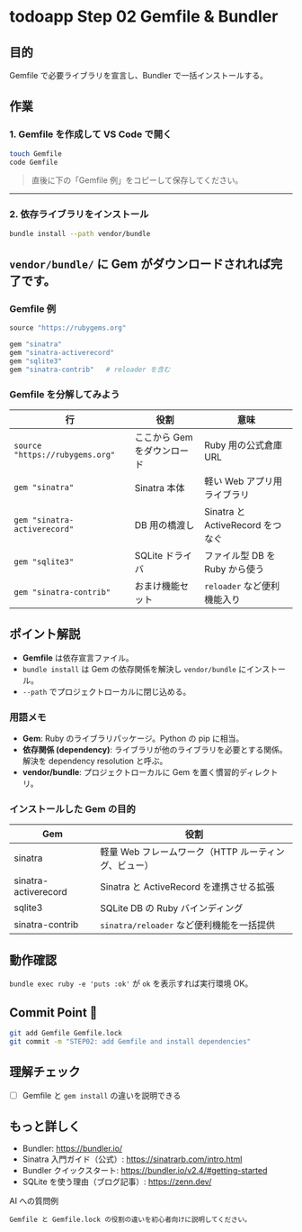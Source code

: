 # todoapp Step 02 Gemfile & Bundler

## 目的
Gemfile で必要ライブラリを宣言し、Bundler で一括インストールする。

## 作業
### 1. Gemfile を作成して VS Code で開く
```bash
touch Gemfile
code Gemfile
```
> 直後に下の「Gemfile 例」をコピーして保存してください。

---

### 2. 依存ライブラリをインストール
```bash
bundle install --path vendor/bundle
```
`vendor/bundle/` に Gem がダウンロードされれば完了です。
---

### Gemfile 例
```ruby
source "https://rubygems.org"

gem "sinatra"
gem "sinatra-activerecord"
gem "sqlite3"
gem "sinatra-contrib"   # reloader を含む
```

### Gemfile を分解してみよう
| 行 | 役割 | 意味 |
|----|------|------|
| `source "https://rubygems.org"` | ここから Gem をダウンロード | Ruby 用の公式倉庫 URL |
| `gem "sinatra"` | Sinatra 本体 | 軽い Web アプリ用ライブラリ |
| `gem "sinatra-activerecord"` | DB 用の橋渡し | Sinatra と ActiveRecord をつなぐ |
| `gem "sqlite3"` | SQLite ドライバ | ファイル型 DB を Ruby から使う |
| `gem "sinatra-contrib"` | おまけ機能セット | `reloader` など便利機能入り |

## ポイント解説
- **Gemfile** は依存宣言ファイル。
- `bundle install` は Gem の依存関係を解決し `vendor/bundle` にインストール。
- `--path` でプロジェクトローカルに閉じ込める。

### 用語メモ
- **Gem**: Ruby のライブラリパッケージ。Python の pip に相当。
- **依存関係 (dependency)**: ライブラリが他のライブラリを必要とする関係。解決を dependency resolution と呼ぶ。
- **vendor/bundle**: プロジェクトローカルに Gem を置く慣習的ディレクトリ。

### インストールした Gem の目的
| Gem | 役割 |
|-----|------|
| sinatra | 軽量 Web フレームワーク（HTTP ルーティング、ビュー） |
| sinatra-activerecord | Sinatra と ActiveRecord を連携させる拡張 |
| sqlite3 | SQLite DB の Ruby バインディング |
| sinatra-contrib | `sinatra/reloader` など便利機能を一括提供 |


## 動作確認
`bundle exec ruby -e 'puts :ok'` が `ok` を表示すれば実行環境 OK。

## Commit Point 🚩
```bash
git add Gemfile Gemfile.lock
git commit -m "STEP02: add Gemfile and install dependencies"
```

## 理解チェック
- [ ] Gemfile と `gem install` の違いを説明できる

## もっと詳しく

- Bundler: https://bundler.io/
- Sinatra 入門ガイド（公式）: https://sinatrarb.com/intro.html
- Bundler クイックスタート: https://bundler.io/v2.4/#getting-started
- SQLite を使う理由（ブログ記事）: https://zenn.dev/

AI への質問例
```
Gemfile と Gemfile.lock の役割の違いを初心者向けに説明してください。
``` 
